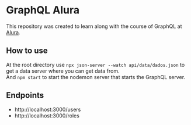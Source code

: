 # GraphQL Alura
This repository was created to learn along with the course of GraphQL at [Alura](https://www.alura.com.br/).  

## How to use  
At the root directory use ``npx json-server --watch api/data/dados.json`` to get a data server where you can get data from.  
And `npm start` to start the nodemon server that starts the GraphQL server.

## Endpoints  
- http://localhost:3000/users
- http://localhost:3000/roles